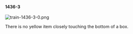 #### 1436-3
![train-1436-3-0.png](https://github.com/lil-lab/nlvr/raw/master/nlvr/train/images/60/train-1436-3-0.png "train-1436-3-0.png")

There is no yellow item closely touching the bottom of a box.